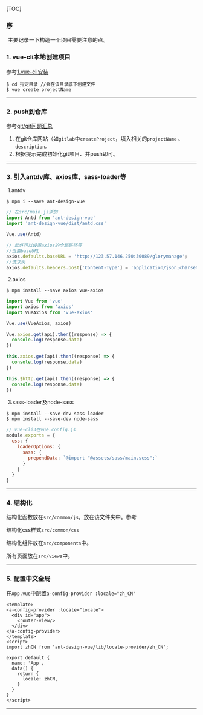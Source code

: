 [TOC]

### 序

​		主要记录一下构造一个项目需要注意的点。

### 1. vue-cli本地创建项目

参考[1.vue-cli安装]()

```shell
$ cd 指定目录 //会在该目录底下创建文件
$ vue create projectName
```

****

### 2. push到仓库

参考[git/git问题汇总]()

1. 在git仓库网站（如`gitlab`中`createProject`，填入相关的`projectName` 、 `description`。
2. 根据提示完成初始化git项目、并push即可。

****

### 3. 引入antdv库、axios库、sass-loader等

​		1.antdv

```shell
$ npm i --save ant-design-vue
```

```js
// 在src/main.js添加
import Antd from 'ant-design-vue'
import 'ant-design-vue/dist/antd.css'

Vue.use(Antd)

// 此外可以设置axios的全局路径等
//设置baseURL
axios.defaults.baseURL = 'http://123.57.146.250:30089/glorymanage';
//请求头
axios.defaults.headers.post['Content-Type'] = 'application/json;charset=UTF-8'; 
```

​		2.axios

```shell
$ npm install --save axios vue-axios
```

```js
import Vue from 'vue'
import axios from 'axios'
import VueAxios from 'vue-axios'

Vue.use(VueAxios, axios)
```

```js
Vue.axios.get(api).then((response) => {
  console.log(response.data)
})

this.axios.get(api).then((response) => {
  console.log(response.data)
})

this.$http.get(api).then((response) => {
  console.log(response.data)
})
```

​		3.sass-loader及node-sass

```shell
$ npm install --save-dev sass-loader
$ npm install --save-dev node-sass
```

```js
// vue-cli3在vue.config.js
module.exports = {
  css: {
    loaderOptions: {
      sass: {
        prependData: `@import "@assets/sass/main.scss";`
      }
    }
  }
}
```

****

### 4. 结构化

结构化函数放在`src/common/js`，放在该文件夹中。参考

结构化css样式`src/common/css`

结构化组件放在`src/components`中。

所有页面放在`src/views`中。

****

### 5. 配置中文全局

在`App.vue`中配置`a-config-provider :locale="zh_CN"`

```vue
<template>
<a-config-provider :locale="locale">
  <div id="app">
    <router-view/>
  </div>
</a-config-provider>
</template>
<script>
import zhCN from 'ant-design-vue/lib/locale-provider/zh_CN';

export default {
  name: 'App',
  data() {
    return {
      locale: zhCN,
    }
  }
}
</script>
```

****

